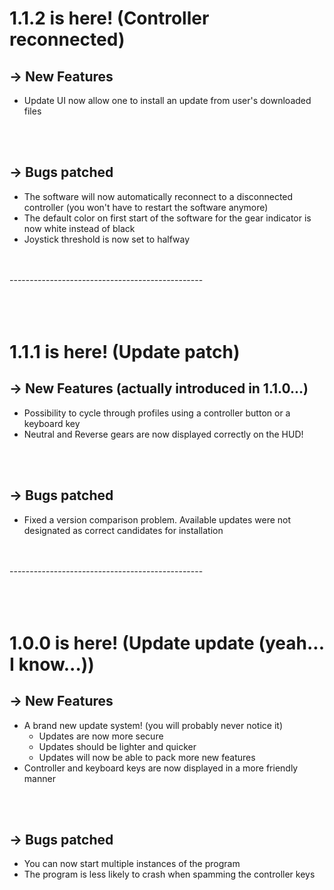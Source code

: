 # 1.1.2 is here! (Controller reconnected)

## -> New Features
- Update UI now allow one to install an update from user's downloaded files


<br/><br/>

## -> Bugs patched
- The software will now automatically reconnect to a disconnected controller (you won't have to restart the software anymore)
- The default color on first start of the software for the gear indicator is now white instead of black
- Joystick threshold is now set to halfway


<br/><br/>
\-\-\-\-\-\-\-\-\-\-\-\-\-\-\-\-\-\-\-\-\-\-\-\-\-\-\-\-\-\-\-\-\-\-\-\-\-\-\-\-\-\-\-\-\-\-\-\-
<br/><br/><br/><br/>


# 1.1.1 is here! (Update patch)

## -> New Features (actually introduced in 1.1.0...)
- Possibility to cycle through profiles using a controller button or a keyboard key
- Neutral and Reverse gears are now displayed correctly on the HUD!


<br/><br/>

## -> Bugs patched
- Fixed a version comparison problem. Available updates were not designated as correct candidates for installation


<br/><br/>
\-\-\-\-\-\-\-\-\-\-\-\-\-\-\-\-\-\-\-\-\-\-\-\-\-\-\-\-\-\-\-\-\-\-\-\-\-\-\-\-\-\-\-\-\-\-\-\-
<br/><br/><br/><br/>

# 1.0.0 is here! (Update update (yeah... I know...))

## -> New Features
- A brand new update system! (you will probably never notice it)
    - Updates are now more secure
    - Updates should be lighter and quicker
    - Updates will now be able to pack more new features
- Controller and keyboard keys are now displayed in a more friendly manner


<br/><br/>

## -> Bugs patched
- You can now start multiple instances of the program
- The program is less likely to crash when spamming the controller keys
